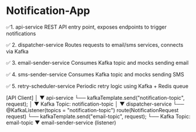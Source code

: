 # Notification-App
✅1. api-service
   REST API entry point, exposes endpoints to trigger notifications

✅ 2. dispatcher-service
Routes requests to email/sms services, connects via Kafka

✅ 3. email-sender-service
Consumes Kafka topic and mocks sending email

✅ 4. sms-sender-service
Consumes Kafka topic and mocks sending SMS

✅ 5. retry-scheduler-service
Periodic retry logic using Kafka + Redis queue

[API Client]
│
▼
api-service
└── kafkaTemplate.send("notification-topic", request);
│
▼
Kafka Topic: notification-topic
│
▼
dispatcher-service
└── @KafkaListener(topics = "notification-topic")
route(NotificationRequest request)
└── kafkaTemplate.send("email-topic", request);
└── Kafka Topic: email-topic
▼
email-sender-service (listener)


